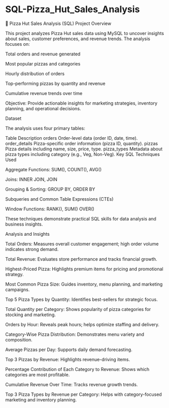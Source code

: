 # SQL-Pizza_Hut_Sales_Analysis

🍕 Pizza Hut Sales Analysis (SQL)
Project Overview

This project analyzes Pizza Hut sales data using MySQL to uncover insights about sales, customer preferences, and revenue trends. The analysis focuses on:

Total orders and revenue generated

Most popular pizzas and categories

Hourly distribution of orders

Top-performing pizzas by quantity and revenue

Cumulative revenue trends over time

Objective: Provide actionable insights for marketing strategies, inventory planning, and operational decisions.

Dataset

The analysis uses four primary tables:

Table	Description
orders	Order-level data (order ID, date, time).
order_details	Pizza-specific order information (pizza ID, quantity).
pizzas	Pizza details including name, size, price, type.
pizza_types	Metadata about pizza types including category (e.g., Veg, Non-Veg).
Key SQL Techniques Used

Aggregate Functions: SUM(), COUNT(), AVG()

Joins: INNER JOIN, JOIN

Grouping & Sorting: GROUP BY, ORDER BY

Subqueries and Common Table Expressions (CTEs)

Window Functions: RANK(), SUM() OVER()

These techniques demonstrate practical SQL skills for data analysis and business insights.

Analysis and Insights

Total Orders: Measures overall customer engagement; high order volume indicates strong demand.

Total Revenue: Evaluates store performance and tracks financial growth.

Highest-Priced Pizza: Highlights premium items for pricing and promotional strategy.

Most Common Pizza Size: Guides inventory, menu planning, and marketing campaigns.

Top 5 Pizza Types by Quantity: Identifies best-sellers for strategic focus.

Total Quantity per Category: Shows popularity of pizza categories for stocking and marketing.

Orders by Hour: Reveals peak hours; helps optimize staffing and delivery.

Category-Wise Pizza Distribution: Demonstrates menu variety and composition.

Average Pizzas per Day: Supports daily demand forecasting.

Top 3 Pizzas by Revenue: Highlights revenue-driving items.

Percentage Contribution of Each Category to Revenue: Shows which categories are most profitable.

Cumulative Revenue Over Time: Tracks revenue growth trends.

Top 3 Pizza Types by Revenue per Category: Helps with category-focused marketing and inventory planning.
